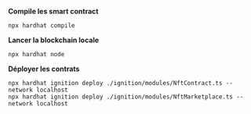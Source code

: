 **Compile les smart contract**

```
npx hardhat compile
```

**Lancer la blockchain locale**

```
npx hardhat node
```

**Déployer les contrats**

```
npx hardhat ignition deploy ./ignition/modules/NftContract.ts --network localhost
npx hardhat ignition deploy ./ignition/modules/NftMarketplace.ts --network localhost
```
